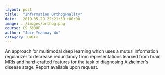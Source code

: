 ```yaml
---
layout: post
title:  "Information Orthogonality"
date:   2019-05-29 22:21:59 +00:00
image: ../images/orthog.png
course: CS 690OP
author: "Joie Yeahuay Wu"
category: UMass
---
```

An approach for multimodal deep learning which uses a mutual information regularizer to decrease redundancy from representations learned from brain MRIs and hand-crafted features for the task of diagnosing Alzheimer's disease stage. Report available upon request.

